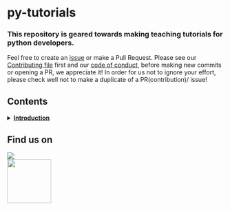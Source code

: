 # py-tutorials
### This repository is geared towards making teaching tutorials for python developers.

Feel free to create an [issue](https://github.com/chryz-hub/py-tutorials/issues) or make a Pull Request. Please see our [Contributing file](https://github.com/chryz-hub/py-tutorials/blob/master/CONTRIBUTING.md) 
first and our [code of conduct](https://github.com/chryz-hub/py-tutorials/blob/master/CODE_OF_CONDUCT.md), before making new commits or opening a PR, we appreciate it!
In order for us not to ignore your effort, please check well not to make a duplicate of a PR(contribution)/ issue!

## Contents
<details>
<summary>
<strong> <a href="https://github.com/chryz-hub/py-tutorials/tree/master/python/introduction">Introduction</a></strong>
</summary>
    <ul>
       <li> <a href ="https://github.com/chryz-hub/py-tutorials/blob/master/python/introduction/Getting-you-prepared.md"> Getting you prepared</a></li>
       <li> <a href ="https://github.com/chryz-hub/py-tutorials/blob/master/python/introduction/intro-to-python.md"> Introduction to Python</a></li>
   </ul>
</details>

## Find us on
<a href="https://discord.gg/c6RhGwcP5b"><img src="https://img.shields.io/badge/Discord-7289DA?style=for-the-badge&logo=discord&logoColor=white"><br>
<a href="https://github.com/chryz-hub"><img src="https://img.shields.io/badge/GitHub-100000?style=for-the-badge&logo=github&logoColor=white" width="102px"></a><br>
